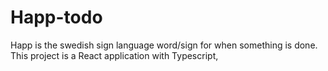 # Happ-todo
Happ is the swedish sign language word/sign for when something is done. This project is a React application with Typescript, 
